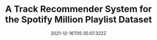 ---
title: 'A Track Recommender System for the Spotify Million Playlist Dataset'
excerpt: 'A recommender system that suggests tracks based on partially visible playlists.'
coverImage: '/assets/img/goldengate.jpg'
date: '2021-12-16T05:35:07.322Z'
keywords: 'Recommender Systems'
ogImage:
  url: '/assets/img/goldengate.jpg'
---